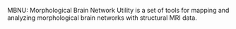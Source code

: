 MBNU: Morphological Brain Network Utility is a set of tools for mapping and analyzing morphological brain networks with structural MRI data. 
